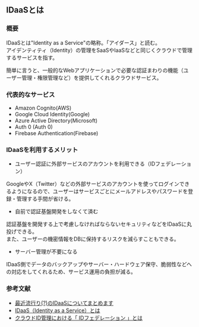 ## IDaaSとは

### 概要
IDaaSとは"Identity as a Service"の略称。「アイダース」と読む。<br/>
アイデンティティ（Identity）の管理をSaaSやIaaSなどと同じくクラウドで管理するサービスを指す。

簡単に言うと、一般的なWebアプリケーションで必要な認証まわりの機能（ユーザー管理・権限管理など）を提供してくれるクラウドサービス。

### 代表的なサービス
- Amazon Cognito(AWS)
- Google Cloud Identity(Google)
- Azure Active Directory(Microsoft)
- Auth 0 (Auth 0)
- Firebase Authentication(Firebase) 

### IDaaSを利用するメリット
- ユーザー認証に外部サービスのアカウントを利用できる（IDフェデレーション）

GoogleやX（Twitter）などの外部サービスのアカウントを使ってログインできるようになるので、ユーザーはサービスごとにメールアドレスやパスワードを登録・管理する手間が省ける。<br/>

- 自前で認証基盤開発をしなくて済む

認証基盤を開発する上で考慮しなければならないセキュリティなどをIDaaSに丸投げできる。<br/>
また、ユーザーの機密情報をDBに保持するリスクを減らすこともできる。

- サーバー管理が不要になる

IDaaS側でデータのバックアップやサーバー・ハードウェア保守、脆弱性などへの対応をしてくれるため、サービス運用の負担が減る。

### 参考文献
- [最近流行り(?)のIDaaSについてまとめます](https://qiita.com/osak/items/28eda07e5d0183c6f99a)
- [IDaaS（Identity as a Service）とは](https://www.cybernet.co.jp/onelogin/product/idaas/)
- [クラウドID管理における「 IDフェデレーション 」とは](https://keyspider.co.jp/archives/234)
